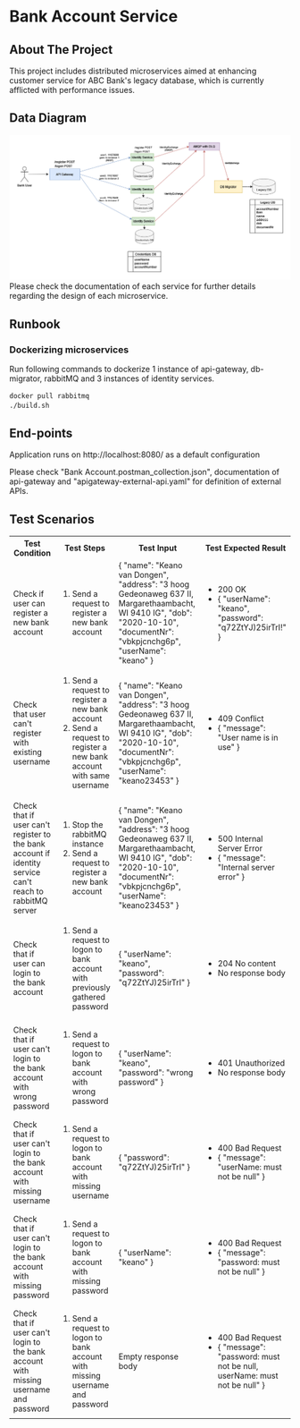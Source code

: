 # Bank Account Service

## About The Project
This project includes distributed microservices aimed at enhancing customer service for ABC Bank's legacy database, 
which is currently afflicted with performance issues.

## Data Diagram
![Data diagram](data_diagram.drawio.png "Data Diagram")
Please check the documentation of each service for further details regarding the design of each microservice.

## Runbook

### Dockerizing microservices
Run following commands to dockerize 1 instance of api-gateway, db-migrator, rabbitMQ and 3 instances of identity services.
```bash
docker pull rabbitmq
./build.sh
```

## End-points

Application runs on http://localhost:8080/ as a default configuration

Please check "Bank Account.postman_collection.json", documentation of api-gateway and "apigateway-external-api.yaml" for
definition of external APIs.

## Test Scenarios

 <table>
  <tr>
    <th>Test Condition</th>
    <th>Test Steps</th>
    <th>Test Input</th>
    <th>Test Expected Result</th>
  </tr>
  <tr>
    <td>Check if user can register a new bank account</td>
    <td>
         <ol>
            <li>
            Send a request to register a new bank account
            </li>
        </ol> 
    </td>
    <td>
        {
            "name": "Keano van Dongen",
            "address": "3 hoog Gedeonaweg 637 II, Margarethaambacht, WI 9410 IG",
            "dob": "2020-10-10",
            "documentNr": "vbkpjcnchg6p",
            "userName": "keano"
        }
    </td>
    <td>
         <ul>
            <li>
                200 OK
            </li>
            <li>
                {
                    "userName": "keano",
                    "password": "q72ZtYJ)25irTrI!"
                }
            </li>
        </ul>
    </td>
  </tr>
  <tr>
    <td>Check that user can't register with existing username</td>
    <td>
         <ol>
            <li>
            Send a request to register a new bank account
            </li>
            <li>
            Send a request to register a new bank account with same username
            </li>
        </ol> 
    </td>
    <td>
        {
            "name": "Keano van Dongen",
            "address": "3 hoog Gedeonaweg 637 II, Margarethaambacht, WI 9410 IG",
            "dob": "2020-10-10",
            "documentNr": "vbkpjcnchg6p",
            "userName": "keano23453"
        }
    </td>
    <td>
         <ul>
            <li>
                409 Conflict
            </li>
            <li>
                {
                    "message": "User name is in use"
                }
            </li>
        </ul>
    </td>
  </tr>
  <tr>
    <td>Check that if user can't register to the bank account if identity service can't reach to rabbitMQ server</td>
    <td>
         <ol>
            <li>
            Stop the rabbitMQ instance
            </li>
            <li>
            Send a request to register a new bank account
            </li>
        </ol> 
    </td>
    <td>
        {
            "name": "Keano van Dongen",
            "address": "3 hoog Gedeonaweg 637 II, Margarethaambacht, WI 9410 IG",
            "dob": "2020-10-10",
            "documentNr": "vbkpjcnchg6p",
            "userName": "keano23453"
        }
    </td>
    <td>
         <ul>
            <li>
                500 Internal Server Error
            </li>
            <li>
                {
                  "message": "Internal server error"
                }
            </li>
        </ul>
    </td>
  </tr>
  <tr>
    <td>Check that if user can login to the bank account</td>
    <td>
         <ol>
            <li>
            Send a request to logon to bank account with previously gathered password
            </li>
        </ol> 
    </td>
    <td>
        {
            "userName": "keano",
            "password": "q72ZtYJ)25irTrI"
        }
    </td>
    <td>
         <ul>
            <li>
                204 No content
            </li>
            <li>
                No response body
            </li>
        </ul>
    </td>
  </tr>
  <tr>
    <td>Check that if user can't login to the bank account with wrong password</td>
    <td>
         <ol>
            <li>
            Send a request to logon to bank account with wrong password
            </li>
        </ol> 
    </td>
    <td>
        {
            "userName": "keano",
            "password": "wrong password"
        }
    </td>
    <td>
         <ul>
            <li>
                401 Unauthorized
            </li>
            <li>
                No response body
            </li>
        </ul>
    </td>
  </tr>
  <tr>
    <td>Check that if user can't login to the bank account with missing username</td>
    <td>
         <ol>
            <li>
            Send a request to logon to bank account with missing username
            </li>
        </ol> 
    </td>
    <td>
        {
            "password": "q72ZtYJ)25irTrI"
        }
    </td>
    <td>
         <ul>
            <li>
                400 Bad Request
            </li>
            <li>
                {
                  "message": "userName: must not be null"
                }
            </li>
        </ul>
    </td>
  </tr>
  <tr>
    <td>Check that if user can't login to the bank account with missing password</td>
    <td>
         <ol>
            <li>
            Send a request to logon to bank account with missing password
            </li>
        </ol> 
    </td>
    <td>
        {
            "userName": "keano"
        }
    </td>
    <td>
         <ul>
            <li>
                400 Bad Request
            </li>
            <li>
                {
                  "message": "password: must not be null"
                }
            </li>
        </ul>
    </td>
  </tr>
  <tr>
    <td>Check that if user can't login to the bank account with missing username and password</td>
    <td>
         <ol>
            <li>
            Send a request to logon to bank account with missing username and password
            </li>
        </ol> 
    </td>
    <td>
            Empty response body
    </td>
    <td>
         <ul>
            <li>
                400 Bad Request
            </li>
            <li>
                {
                  "message": "password: must not be null, userName: must not be null"
                }
            </li>
        </ul>
    </td>
  </tr>
</table> 
